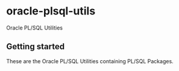# oracle-plsql-utils
Oracle PL/SQL Utilities

## Getting started

These are the Oracle PL/SQL Utilities containing PL/SQL Packages.
